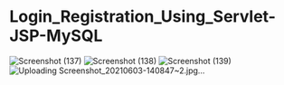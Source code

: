 # Login_Registration_Using_Servlet-JSP-MySQL

![Screenshot (137)](https://user-images.githubusercontent.com/68580881/120608790-35535600-c46f-11eb-803a-b1274232672c.png)
![Screenshot (138)](https://user-images.githubusercontent.com/68580881/120608798-371d1980-c46f-11eb-885a-153179dac3b0.png)
![Screenshot (139)](https://user-images.githubusercontent.com/68580881/120608800-371d1980-c46f-11eb-8b6a-30df9aae3210.png)
![Uploading Screenshot_20210603-140847~2.jpg…]()
